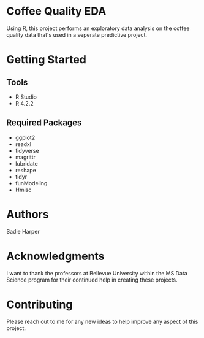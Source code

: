 # Coffee Quality EDA
Using R, this project performs an exploratory data analysis on the coffee quality data that's used in a seperate predictive project.
# Getting Started
## Tools
* R Studio
* R 4.2.2
## Required Packages
*	ggplot2
*	readxl
*	tidyverse
*	magrittr
*	lubridate
*	reshape
*	tidyr
* funModeling
* Hmisc
# Authors
Sadie Harper
# Acknowledgments
I want to thank the professors at Bellevue University within the MS Data Science program for their continued help in creating these projects.
# Contributing
Please reach out to me for any new ideas to help improve any aspect of this project.
